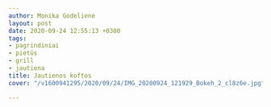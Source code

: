 ```yaml
---
author: Monika Godelienė
layout: post
date: 2020-09-24 12:55:13 +0300
tags:
- pagrindiniai
- pietūs
- grill
- jautiena
title: Jautienos koftos
cover: "/v1600941295/2020/09/24/IMG_20200924_121929_Bokeh_2_cl8z6e.jpg"

---
```

